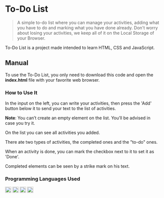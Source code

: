 # To-Do List
 
> A simple to-do list where you can manage your activities, adding what you have to do and marking what you have done already.
> Don't worry about losing your activities, we keep all of it on the Local Storage of your Browser.

To-Do List is a project made intended to learn HTML, CSS and JavaScript.

## Manual 

To use the To-Do List, you only need to download this code and open the <b>index.html</b> file with your favorite web browser.

### How to Use It
In the input on the left, you can write your activities, then press the 'Add' button below it to send your text to the list of activities.

<b>Note</b>: You can’t create an empty element on the list. You’ll be advised in case you try it.

On the list you can see all activities you added.

There ate two types of activities, the completed ones and the "to-do" ones.

When an activity is done, you can mark the checkbox next to it to set it as 'Done'.

Completed elements can be seen by a strike mark on his text.

### Programming Languages Used

<img height="20em" src="https://img.shields.io/badge/HTML5-E34F26?style=for-the-badge&logo=html5&logoColor=white"> <img height="20em" src="https://img.shields.io/badge/CSS3-1572B6?style=for-the-badge&logo=css3&logoColor=white"> <img height="20em" src="https://img.shields.io/badge/Sass-CC6699?style=for-the-badge&logo=sass&logoColor=white"> <img height="20em" src="https://img.shields.io/badge/JavaScript-F7DF1E?style=for-the-badge&logo=javascript&logoColor=black">
